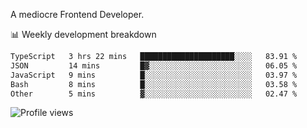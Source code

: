 A mediocre Frontend Developer.

📊 Weekly development breakdown
<!--START_SECTION:waka-->

```txt
TypeScript   3 hrs 22 mins   █████████████████████░░░░   83.91 %
JSON         14 mins         █▓░░░░░░░░░░░░░░░░░░░░░░░   06.05 %
JavaScript   9 mins          █░░░░░░░░░░░░░░░░░░░░░░░░   03.97 %
Bash         8 mins          █░░░░░░░░░░░░░░░░░░░░░░░░   03.58 %
Other        5 mins          ▓░░░░░░░░░░░░░░░░░░░░░░░░   02.47 %
```

<!--END_SECTION:waka-->

<img src="https://gpvc.arturio.dev/iqbalfasri" alt="Profile views"/>
